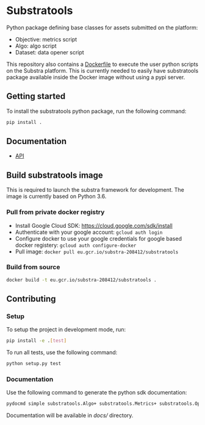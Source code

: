 # Substratools

Python package defining base classes for assets submitted on the platform:
- Objective: metrics script
- Algo: algo script
- Dataset: data opener script

This repository also contains a [Dockerfile](Dockerfile) to execute the user
python scripts on the Substra platform. This is currently needed to easily
have substratools package available inside the Docker image without using a
pypi server.

## Getting started

To install the substratools python package, run the following command:

```sh
pip install .
```

## Documentation

- [API](docs/api.md)

## Build substratools image

This is required to launch the substra framework for development. The image is
currently based on Python 3.6.

### Pull from private docker registry

- Install Google Cloud SDK: https://cloud.google.com/sdk/install
- Authenticate with your google account: `gcloud auth login`
- Configure docker to use your google credentials for google based docker registery: `gcloud auth configure-docker`
- Pull image: `docker pull eu.gcr.io/substra-208412/substratools`

### Build from source

```sh
docker build -t eu.gcr.io/substra-208412/substratools .
```

## Contributing
### Setup

To setup the project in development mode, run:

```sh
pip install -e .[test]
```

To run all tests, use the following command:

```sh
python setup.py test
```

### Documentation

Use the following command to generate the python sdk documentation:

```sh
pydocmd simple substratools.Algo+ substratools.Metrics+ substratools.Opener+> docs/api.md
```

Documentation will be available in *docs/* directory.
